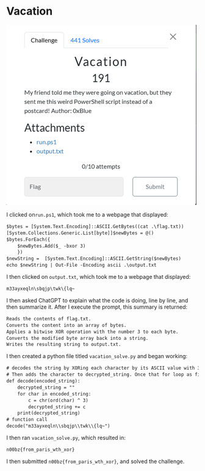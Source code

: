 # Vacation

![](../images/vacation-part-1.png)

I clicked on`run.ps1`, which took me to a webpage that displayed:

```txt
$bytes = [System.Text.Encoding]::ASCII.GetBytes((cat .\flag.txt))
[System.Collections.Generic.List[byte]]$newBytes = @()
$bytes.ForEach({
    $newBytes.Add($_ -bxor 3)
    })
$newString =  [System.Text.Encoding]::ASCII.GetString($newBytes)
echo $newString | Out-File -Encoding ascii .\output.txt
```
I then clicked on `output.txt`, which took me to a webpage that displayed:

```txt
m33ayxeqln\sbqjp\twk\{lq~
```

I then asked ChatGPT to explain what the code is doing, line by line, and then summarize it. After I execute the prompt, this summary is returned:

```txt
Reads the contents of flag.txt.
Converts the content into an array of bytes.
Applies a bitwise XOR operation with the number 3 to each byte.
Converts the modified byte array back into a string.
Writes the resulting string to output.txt.
```

I then created a python file titled `vacation_solve.py` and began working:


```txt
# decodes the string by XORing each character by its ASCII value with 3 and then converts the resulting value back to a character
# Then adds the character to decrypted_string. Once that for loop as finished, prints decrypted_string
def decode(encoded_string):
	decrypted_string = ""
	for char in encoded_string:
		c = chr(ord(char) ^ 3)
		decrypted_string += c
	print(decrypted_string)
# function call
decode("m33ayxeqln\\sbqjp\\twk\\{lq~")
```

I then ran `vacation_solve.py`, which resulted in:

```txt
n00bz{from_paris_wth_xor}
```

I then submitted `n00bz{from_paris_wth_xor}`, and solved the challenge.

